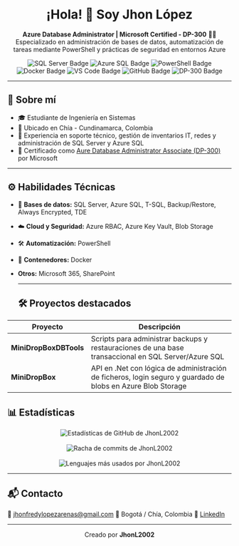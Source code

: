<h1 align="center">¡Hola! 👋 Soy Jhon López</h1>

<p align="center">
  <strong>Azure Database Administrator | Microsoft Certified - DP-300</strong>
  👨‍💻 Especializado en administración de bases de datos, automatización de tareas mediante PowerShell y prácticas de seguridad en entornos Azure
</p>

<p align="center">
  <img src="https://img.shields.io/badge/SQL%20Server-DBA-blue?logo=microsoftsqlserver&logoColor=white" alt="SQL Server Badge" />
  <img src="https://img.shields.io/badge/Azure%20SQL-Cloud%20Database-0078D4?logo=azure&logoColor=white" alt="Azure SQL Badge" />
  <img src="https://img.shields.io/badge/PowerShell-Scripting-5391FE?logo=powershell&logoColor=white" alt="PowerShell Badge" />
  <img src="https://img.shields.io/badge/Docker-Containers-2496ED?logo=docker&logoColor=white" alt="Docker Badge" />
  <img src="https://img.shields.io/badge/Visual%20Studio%20Code-Editor-007ACC?logo=visualstudiocode&logoColor=white" alt="VS Code Badge" />
  <img src="https://img.shields.io/badge/GitHub-Repos-181717?logo=github&logoColor=white" alt="GitHub Badge" />
  <img src="https://img.shields.io/badge/Microsoft%20Certified-DP--300-blue?logo=microsoft&logoColor=white" alt="DP-300 Badge" />
</p>

---

## 🎯 Sobre mí

- 🎓 Estudiante de Ingeniería en Sistemas
- 📍 Ubicado en Chía - Cundinamarca, Colombia
- 📁 Experiencia en soporte técnico, gestión de inventarios IT, redes y administración de SQL Server y Azure SQL
- 📘 Certificado como [Aure Database Administrator Associate (DP-300)](https://learn.microsoft.com/api/credentials/share/es-es/JhonLopez-1656/689CBE64F36E8C91?sharingId=3EC608BCB593B083) por Microsoft

---

## ⚙️ Habilidades Técnicas

- 🧠 **Bases de datos:** SQL Server, Azure SQL, T-SQL, Backup/Restore, Always Encrypted, TDE
- ☁️ **Cloud y Seguridad:** Azure RBAC, Azure Key Vault, Blob Storage
- 🛠️ **Automatización:** PowerShell
- 🐳 **Contenedores:** Docker
- **Otros:** Microsoft 365, SharePoint

  ---

  ## 🛠️ Proyectos destacados

| Proyecto | Descripción |
| -------- | ------------|
| **MiniDropBoxDBTools** | Scripts para administrar backups y restauraciones de una base transaccional en SQL Server/Azure SQL |
| **MiniDropBox** | API en .Net con lógica de administración de ficheros, login seguro y guardado de blobs en Azure Blob Storage |

## 📊 Estadísticas

<p align="center">
  <!-- Stats principales -->
  <img src="https://github-readme-stats.vercel.app/api?username=JhonL2002&show_icons=true&theme=tokyonight" alt="Estadísticas de GitHub de JhonL2002" />
  <br/><br/>

  <!-- Racha de commits -->
  <img src="https://streak-stats.demolab.com/?user=JhonL2002&theme=tokyonight" alt="Racha de commits de JhonL2002" />
  <br/><br/>

  <!-- Lenguajes más usados -->
  <img src="https://github-readme-stats.vercel.app/api/top-langs/?username=JhonL2002&layout=compact&theme=tokyonight" alt="Lenguajes más usados por JhonL2002" />
</p>

---

## 📬 Contacto

📧 jhonfredylopezarenas@gmail.com
📍 Bogotá / Chía, Colombia
📝 [LinkedIn](https://www.linkedin.com/in/jflopezar/)

---

<p align="center">
  Creado por <strong>JhonL2002</strong>
</p>
